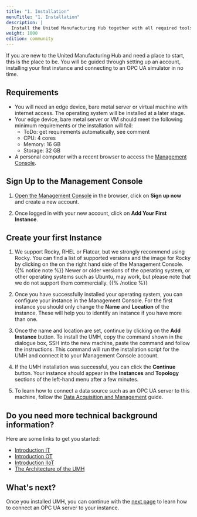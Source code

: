 ```yaml
---
title: "1. Installation"
menuTitle: "1. Installation"
description: |
  Install the United Manufacturing Hub together with all required tools on a Linux Operating System.
weight: 1000
edition: community
---
```


If you are new to the United Manufacturing Hub and need a place to start, this
is the place to be. You will be guided through setting up an account,
installing your first instance and connecting to an OPC UA simulator in no time.

## Requirements

- You will need an edge device, bare metal server or virtual machine with
  internet access. The operating system will be installed at a later stage.
- Your edge device, bare metal server or VM should meet the following minimum
  requirements or the installation will fail:
  <!-- use https://management.umh.app/requirements.json to make it dynamic -->
  - ToDo: get requirements automatically, see comment
  - CPU: 4 cores
  - Memory: 16 GB
  - Storage: 32 GB
- A personal computer with a recent browser to access the
[Management Console](https://www.management.umh.app).

## Sign Up to the Management Console

1. [Open the Management Console](https://management.umh.app/) in the browser,
click on **Sign up now** and create a new account.

2. Once logged in with your new account, click on
**Add Your First Instance**.

## Create your first Instance

1. We support Rocky, RHEL or
  Flatcar, but we strongly recommend using Rocky. You can find a list of
  supported versions and the image for Rocky by clicking on the
  on the right hand side of the Management Console.
  {{% notice note %}}
  Newer or older versions of the operating system, or other operating systems
  such as Ubuntu, may work, but please note that we do not support them
  commercially.
  {{% /notice %}}

2. Once you have successfully installed
  your operating system, you can configure your instance in the Management
  Console. For the first instance you should only change the **Name** and
  **Location** of the instance. These will help you to identify an instance
  if you have more than one.

3. Once the name and location are set,
  continue by clicking on the **Add Instance** button. To install the UMH, copy
  the command shown in the dialogue box, SSH into the new machine, paste the
  command and follow the instructions. This command will run the installation
  script for the UMH and connect it to your Management Console account.

4. If the UMH installation was
  successful, you can click the **Continue** button. Your instance should appear in the **Instances** and **Topology** sections of the left-hand menu after a few minutes.

5. To learn how to connect a data source such as an OPC UA server to this
machine, follow the [Data Acquisition and Management](https://umh.docs.umh.app/docs/getstarted/dataacquisitionmanipulation/)
guide.

## Do you need more technical background information?

Here are some links to get you started:

- [Introduction IT](https://learn.umh.app/course/introduction-into-it-ot-information-technology/)
- [Introduction OT](https://learn.umh.app/course/introduction-into-it-ot-operational-technology-ot/)
- [Introduction IIoT](https://learn.umh.app/course/introduction-into-it-ot-industrial-internet-of-things-iiot/)
- [The Architecture of the UMH](https://umh.docs.umh.app/docs/architecture/)

## What's next?

Once you installed UMH, you can continue with the
[next page](/docs/getstarted/dataacquisitionmanipulation) to learn how to
connect an OPC UA server to your instance.
